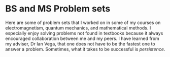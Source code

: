 # BS and MS Problem sets
Here are some of problem sets that I worked on in some of my courses on electromagnetism, quantum mechanics, and mathematical methods. I especially enjoy solving problems not found in textbooks because it always encouraged collaboration between me and my peers. I have learned from my adviser, Dr Ian Vega, that one does not have to be the fastest one to answer a problem. Sometimes, what it takes to be successful is _persistence_.
